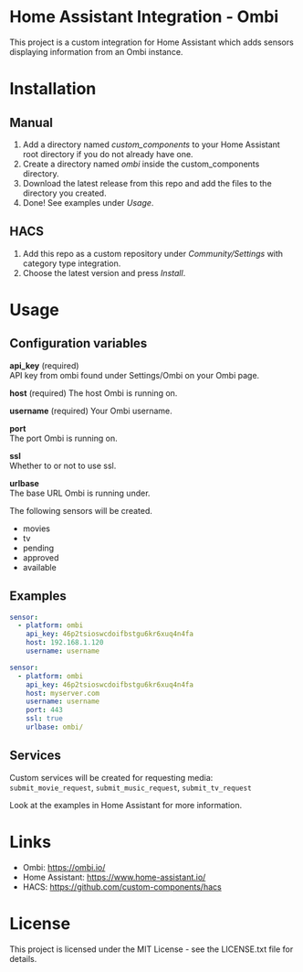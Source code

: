 # Home Assistant Integration - Ombi

This project is a custom integration for Home Assistant which adds sensors displaying information from an Ombi instance.

# Installation

## Manual
1. Add a directory named *custom_components* to your Home Assistant root directory if you do not already have one.
2. Create a directory named *ombi* inside the custom_components directory.
3. Download the latest release from this repo and add the files to the directory you created.
4. Done! See examples under *Usage*.

## HACS
1. Add this repo as a custom repository under *Community/Settings* with category type integration.
2. Choose the latest version and press *Install*.

# Usage

## Configuration variables

**api_key** (required)  
API key from ombi found under Settings/Ombi on your Ombi page.

**host**  (required)
The host Ombi is running on. 

**username** (required)
Your Ombi username.

**port**  
The port Ombi is running on.

**ssl**   
Whether to or not to use ssl.

**urlbase**   
The base URL Ombi is running under.


The following sensors will be created.

- movies
- tv
- pending
- approved
- available

## Examples
```yaml
sensor:
  - platform: ombi
    api_key: 46p2tsioswcdoifbstgu6kr6xuq4n4fa
    host: 192.168.1.120
    username: username
```

```yaml
sensor:
  - platform: ombi
    api_key: 46p2tsioswcdoifbstgu6kr6xuq4n4fa
    host: myserver.com
    username: username
    port: 443
    ssl: true
    urlbase: ombi/
```

## Services

Custom services will be created for requesting media: `submit_movie_request`, `submit_music_request`,
`submit_tv_request`

Look at the examples in Home Assistant for more information.

# Links

* Ombi: https://ombi.io/
* Home Assistant: https://www.home-assistant.io/
* HACS: https://github.com/custom-components/hacs

# License

This project is licensed under the MIT License - see the LICENSE.txt file for details.
